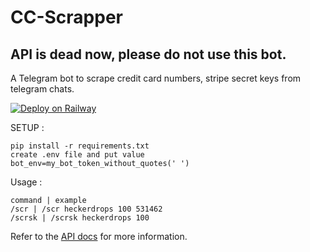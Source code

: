 # CC-Scrapper

## API is dead now, please do not use this bot.

A Telegram bot to scrape credit card numbers, stripe secret keys from telegram chats.

[![Deploy on Railway](https://railway.app/button.svg)](https://railway.app/new/template/D97FDp?referralCode=VjE5C9)

SETUP :
```
pip install -r requirements.txt
create .env file and put value 
bot_env=my_bot_token_without_quotes(' ')
```

Usage :
```
command | example
/scr | /scr heckerdrops 100 531462
/scrsk | /scrsk heckerdrops 100
```

Refer to the [API docs](https://docs.heckerdrops.live/) for more information.

